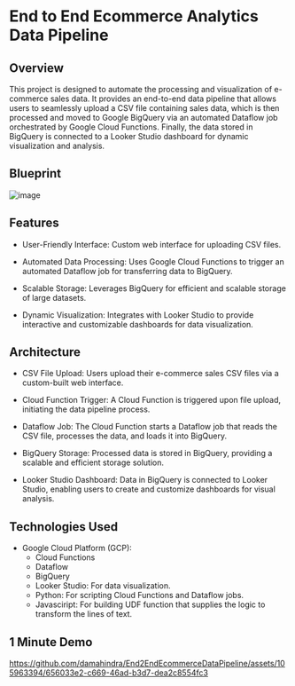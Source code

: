 # End to End Ecommerce Analytics Data Pipeline

## Overview

This project is designed to automate the processing and visualization of e-commerce sales data. It provides an end-to-end data pipeline that allows users to seamlessly upload a CSV file containing sales data, which is then processed and moved to Google BigQuery via an automated Dataflow job orchestrated by Google Cloud Functions. Finally, the data stored in BigQuery is connected to a Looker Studio dashboard for dynamic visualization and analysis.

## Blueprint

![image](https://github.com/damahindra/End2EndEcommerceDataPipeline/assets/105963394/42c35905-0983-4aae-87f8-45a726a1cce4)

## Features

- User-Friendly Interface: Custom web interface for uploading CSV files.

- Automated Data Processing: Uses Google Cloud Functions to trigger an automated Dataflow job for transferring data to BigQuery.

- Scalable Storage: Leverages BigQuery for efficient and scalable storage of large datasets.

- Dynamic Visualization: Integrates with Looker Studio to provide interactive and customizable dashboards for data visualization.

## Architecture

- CSV File Upload: Users upload their e-commerce sales CSV files via a custom-built web interface.

- Cloud Function Trigger: A Cloud Function is triggered upon file upload, initiating the data pipeline process.

- Dataflow Job: The Cloud Function starts a Dataflow job that reads the CSV file, processes the data, and loads it into BigQuery.

- BigQuery Storage: Processed data is stored in BigQuery, providing a scalable and efficient storage solution.

- Looker Studio Dashboard: Data in BigQuery is connected to Looker Studio, enabling users to create and customize dashboards for visual analysis.

## Technologies Used

- Google Cloud Platform (GCP):
  - Cloud Functions
  - Dataflow
  - BigQuery
  - Looker Studio: For data visualization.
  - Python: For scripting Cloud Functions and Dataflow jobs.
  - Javasciript: For building UDF function that supplies the logic to transform the lines of text.

## 1 Minute Demo

https://github.com/damahindra/End2EndEcommerceDataPipeline/assets/105963394/656033e2-c669-46ad-b3d7-dea2c8554fc3


